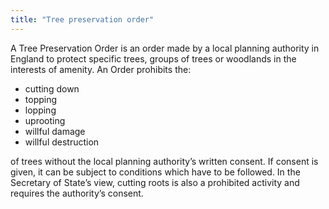 ```yaml
---
title: "Tree preservation order"
---
```


A Tree Preservation Order is an order made by a local planning authority in England to protect specific trees, groups of trees or woodlands in the interests of amenity. An Order prohibits the:

* cutting down
* topping
* lopping
* uprooting
* willful damage
* willful destruction

of trees without the local planning authority’s written consent. If consent is given, it can be subject to conditions which have to be followed. In the Secretary of State’s view, cutting roots is also a prohibited activity and requires the authority’s consent.

